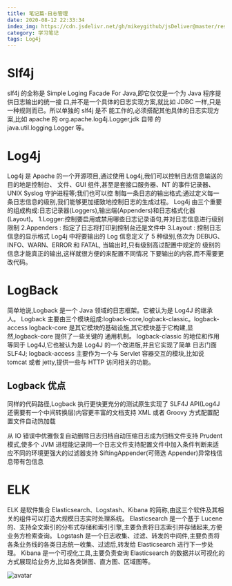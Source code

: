 ```yaml
---
title: 笔记篇-日志管理
date: 2020-08-12 22:33:34
index_img: https://cdn.jsdelivr.net/gh/mikeygithub/jsDeliver@master/resource/img/log4j.jpg
category: 学习笔记
tags: Log4j
---
```


# Slf4j
slf4j 的全称是 Simple Loging Facade For Java,即它仅仅是一个为 Java 程序提供日志输出的统一接
口,并不是一个具体的日志实现方案,就比如 JDBC 一样,只是一种规则而已。所以单独的 slf4j 是不
能工作的,必须搭配其他具体的日志实现方案,比如 apache 的 org.apache.log4j.Logger,jdk 自带
的 java.util.logging.Logger 等。

# Log4j
Log4j 是 Apache 的一个开源项目,通过使用 Log4j,我们可以控制日志信息输送的目的地是控制台、
文件、GUI 组件,甚至是套接口服务器、NT 的事件记录器、UNIX Syslog 守护进程等;我们也可以控
制每一条日志的输出格式;通过定义每一条日志信息的级别,我们能够更加细致地控制日志的生成过程。
Log4j 由三个重要的组成构成:日志记录器(Loggers),输出端(Appenders)和日志格式化器(Layout)。
1.Logger:控制要启用或禁用哪些日志记录语句,并对日志信息进行级别限制
2.Appenders : 指定了日志将打印到控制台还是文件中
3.Layout : 控制日志信息的显示格式
Log4j 中将要输出的 Log 信息定义了 5 种级别,依次为 DEBUG、INFO、WARN、ERROR 和 FATAL,
当输出时,只有级别高过配置中规定的 级别的信息才能真正的输出,这样就很方便的来配置不同情况
下要输出的内容,而不需要更改代码。

# LogBack

简单地说,Logback 是一个 Java 领域的日志框架。它被认为是 Log4J 的继承人。
Logback 主要由三个模块组成:logback-core,logback-classic。logback-access
logback-core 是其它模块的基础设施,其它模块基于它构建,显然,logback-core 提供了一些关键的
通用机制。
logback-classic 的地位和作用等同于 Log4J,它也被认为是 Log4J 的一个改进版,并且它实现了简单
日志门面 SLF4J;
logback-access 主要作为一个与 Servlet 容器交互的模块,比如说 tomcat 或者 jetty,提供一些与
HTTP 访问相关的功能。

## Logback 优点

同样的代码路径,Logback 执行更快更充分的测试原生实现了 SLF4J API(Log4J 还需要有一个中间转换层)内容更丰富的文档支持 XML 或者 Groovy 方式配置配置文件自动热加载

从 IO 错误中优雅恢复自动删除日志归档自动压缩日志成为归档文件支持 Prudent 模式,使多个 JVM 进程能记录同一个日志文件支持配置文件中加入条件判断来适应不同的环境更强大的过滤器支持 SiftingAppender(可筛选 Appender)异常栈信息带有包信息

# ELK

ELK 是软件集合 Elasticsearch、Logstash、Kibana 的简称,由这三个软件及其相关的组件可以打造大规模日志实时处理系统。
Elasticsearch 是一个基于 Lucene 的、支持全文索引的分布式存储和索引引擎,主要负责将日志索引并存储起来,方便业务方检索查询。
Logstash 是一个日志收集、过滤、转发的中间件,主要负责将各条业务线的各类日志统一收集、过滤后,转发给 Elasticsearch 进行下一步处理。
Kibana 是一个可视化工具,主要负责查询 Elasticsearch 的数据并以可视化的方式展现给业务方,比如各类饼图、直方图、区域图等。

![avatar](https://cdn.jsdelivr.net/gh/mikeygithub/jsDeliver@master/resource/img/elk.png)  


 